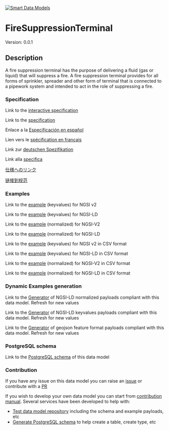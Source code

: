 [![Smart Data Models](https://smartdatamodels.org/wp-content/uploads/2022/01/SmartDataModels_logo.png "Logo")](https://smartdatamodels.org)
# FireSuppressionTerminal
Version: 0.0.1

## Description 

A fire suppression terminal has the purpose of delivering a fluid (gas or liquid) that will suppress a fire.  A fire suppression terminal provides for all forms of sprinkler, spreader and other form of terminal that is connected to a pipework system and intended to act in the role of suppressing a fire.
### Specification

Link to the [interactive specification](https://swagger.lab.fiware.org/?url=https://smart-data-models.github.io/dataModel.S4BLDG/FireSuppressionTerminal/swagger.yaml)

Link to the [specification](https://github.com/smart-data-models/dataModel.S4BLDG/blob/master/FireSuppressionTerminal/doc/spec.md)

Enlace a la [Especificación en español](https://github.com/smart-data-models/dataModel.S4BLDG/blob/master/FireSuppressionTerminal/doc/spec_ES.md)

Lien vers le [spécification en français](https://github.com/smart-data-models/dataModel.S4BLDG/blob/master/FireSuppressionTerminal/doc/spec_FR.md)

Link zur [deutschen Spezifikation](https://github.com/smart-data-models/dataModel.S4BLDG/blob/master/FireSuppressionTerminal/doc/spec_DE.md)

Link alla [specifica](https://github.com/smart-data-models/dataModel.S4BLDG/blob/master/FireSuppressionTerminal/doc/spec_IT.md)

[仕様へのリンク](https://github.com/smart-data-models/dataModel.S4BLDG/blob/master/FireSuppressionTerminal/doc/spec_JA.md)

[链接到规范](https://github.com/smart-data-models/dataModel.S4BLDG/blob/master/FireSuppressionTerminal/doc/spec_ZH.md)
### Examples

Link to the [example](https://smart-data-models.github.io/dataModel.S4BLDG/FireSuppressionTerminal/examples/example.json) (keyvalues) for NGSI v2

Link to the [example](https://smart-data-models.github.io/dataModel.S4BLDG/FireSuppressionTerminal/examples/example.jsonld) (keyvalues) for NGSI-LD

Link to the [example](https://smart-data-models.github.io/dataModel.S4BLDG/FireSuppressionTerminal/examples/example-normalized.json) (normalized) for NGSI-V2

Link to the [example](https://smart-data-models.github.io/dataModel.S4BLDG/FireSuppressionTerminal/examples/example-normalized.jsonld) (normalized) for NGSI-LD

Link to the [example](https://smart-data-models.github.io/dataModel.S4BLDG/FireSuppressionTerminal/examples/example.json.csv) (keyvalues) for NGSI v2 in CSV format

Link to the [example](https://smart-data-models.github.io/dataModel.S4BLDG/FireSuppressionTerminal/examples/example.jsonld.csv) (keyvalues) for NGSI-LD in CSV format

Link to the [example](https://smart-data-models.github.io/dataModel.S4BLDG/FireSuppressionTerminal/examples/example-normalized.json.csv) (normalized) for NGSI-V2 in CSV format

Link to the [example](https://smart-data-models.github.io/dataModel.S4BLDG/FireSuppressionTerminal/examples/example-normalized.jsonld.csv) (normalized) for NGSI-LD in CSV format
### Dynamic Examples generation

Link to the [Generator](https://smartdatamodels.org/extra/ngsi-ld_generator.php?schemaUrl=https://raw.githubusercontent.com/smart-data-models/dataModel.S4BLDG/master/FireSuppressionTerminal/schema.json&email=info@smartdatamodels.org) of NGSI-LD normalized payloads compliant with this data model. Refresh for new values

Link to the [Generator](https://smartdatamodels.org/extra/ngsi-ld_generator_keyvalues.php?schemaUrl=https://raw.githubusercontent.com/smart-data-models/dataModel.S4BLDG/master/FireSuppressionTerminal/schema.json&email=info@smartdatamodels.org) of NGSI-LD keyvalues payloads compliant with this data model. Refresh for new values

Link to the [Generator](https://smartdatamodels.org/extra/geojson_features_generator.php?schemaUrl=https://raw.githubusercontent.com/smart-data-models/dataModel.S4BLDG/master/FireSuppressionTerminal/schema.json&email=info@smartdatamodels.org) of geojson feature format payloads compliant with this data model. Refresh for new values
### PostgreSQL schema

Link to the [PostgreSQL schema](https://smart-data-models.github.io/dataModel.S4BLDG/FireSuppressionTerminal/schema.sql) of this data model
### Contribution

 If you have any issue on this data model you can raise an [issue](https://github.com/smart-data-models/dataModel.S4BLDG/issues)  or contribute with a [PR](https://github.com/smart-data-models/dataModel.S4BLDG/pulls)

 If you wish to develop your own data model you can start from [contribution manual](https://bit.ly/contribution_manual). Several services have been developed to help with: 
 - [Test data model repository](https://smartdatamodels.org/index.php/data-models-contribution-api/) including the schema and example payloads, etc
 - [Generate PostgreSQL schema](https://smartdatamodels.org/index.php/sql-service/) to help create a table, create type, etc